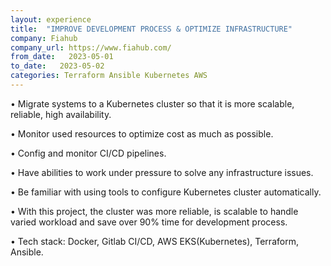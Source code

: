 ```yaml
---
layout: experience
title:  "IMPROVE DEVELOPMENT PROCESS & OPTIMIZE INFRASTRUCTURE"
company: Fiahub
company_url: https://www.fiahub.com/
from_date:   2023-05-01
to_date:   2023-05-02
categories: Terraform Ansible Kubernetes AWS
---
```


• Migrate systems to a Kubernetes cluster so that it is more scalable, reliable, high availability.

• Monitor used resources to optimize cost as much as possible.

• Config and monitor CI/CD pipelines.

• Have abilities to work under pressure to solve any infrastructure issues.

• Be familiar with using tools to configure Kubernetes cluster automatically.

• With this project, the cluster was more reliable, is scalable to handle varied workload and save over 90% time for development process.

• Tech stack: Docker, Gitlab CI/CD, AWS EKS(Kubernetes), Terraform, Ansible.